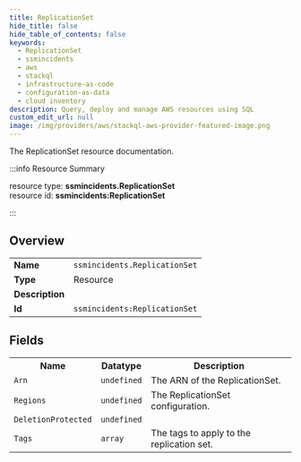 ```yaml
---
title: ReplicationSet
hide_title: false
hide_table_of_contents: false
keywords:
  - ReplicationSet
  - ssmincidents
  - aws
  - stackql
  - infrastructure-as-code
  - configuration-as-data
  - cloud inventory
description: Query, deploy and manage AWS resources using SQL
custom_edit_url: null
image: /img/providers/aws/stackql-aws-provider-featured-image.png
---
```

The ReplicationSet resource documentation.

:::info Resource Summary

<div class="row">
<div class="providerDocColumn">
<span>resource type:&nbsp;<b>ssmincidents.ReplicationSet</b></span><br />
<span>resource id:&nbsp;<b>ssmincidents:ReplicationSet</b></span><br />
</div>
</div>

:::

## Overview
<table><tbody>
<tr><td><b>Name</b></td><td><code>ssmincidents.ReplicationSet</code></td></tr>
<tr><td><b>Type</b></td><td>Resource</td></tr>
<tr><td><b>Description</b></td><td></td></tr>
<tr><td><b>Id</b></td><td><code>ssmincidents:ReplicationSet</code></td></tr>
</tbody></table>

## Fields
<table><tbody>
<tr><th>Name</th><th>Datatype</th><th>Description</th></tr>
<tr><td><code>Arn</code></td><td><code>undefined</code></td><td>The ARN of the ReplicationSet.</td></tr><tr><td><code>Regions</code></td><td><code>undefined</code></td><td>The ReplicationSet configuration.</td></tr><tr><td><code>DeletionProtected</code></td><td><code>undefined</code></td><td></td></tr><tr><td><code>Tags</code></td><td><code>array</code></td><td>The tags to apply to the replication set.</td></tr>
</tbody></table>